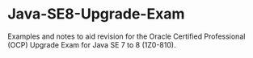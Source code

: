 # Java-SE8-Upgrade-Exam
Examples and notes to aid revision for the Oracle Certified Professional (OCP) Upgrade Exam for Java SE 7 to 8 (1Z0-810).
